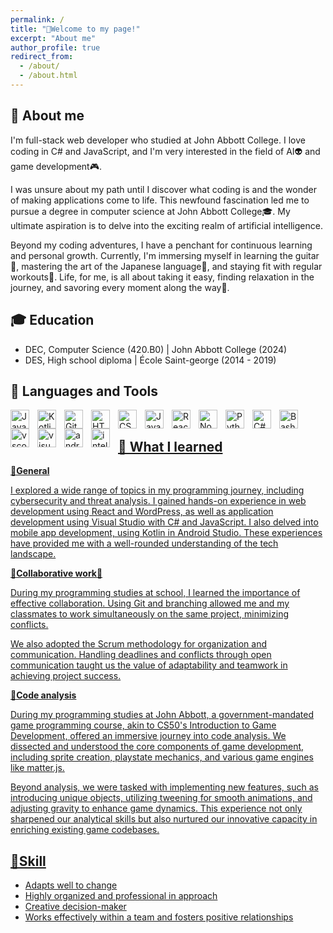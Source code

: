 ```yaml
---
permalink: /
title: "🍹Welcome to my page!"
excerpt: "About me"
author_profile: true
redirect_from: 
  - /about/
  - /about.html
---
```

## 🍂 About me
I'm full-stack web developer who studied at John Abbott College. I love coding in C# and JavaScript, and I'm very interested in the field of AI👽 and game development🎮.

I was unsure about my path until I discover what coding is and the wonder of making applications come to life. This newfound fascination led me to pursue a degree in computer science at John Abbott College🎓. My ultimate aspiration is to delve into the exciting realm of artificial intelligence.

Beyond my coding adventures, I have a penchant for continuous learning and personal growth. Currently, I'm immersing myself in learning the guitar🎸, mastering the art of the Japanese language🗾, and staying fit with regular workouts💪. Life, for me, is all about taking it easy, finding relaxation in the journey, and savoring every moment along the way🚩.

## 🎓 Education
- DEC, Computer Science (420.B0) | John Abbott College (2024)								       		
- DES, High school diploma	     | École Saint-george (2014 - 2019)	 			        	

## 🧰 Languages and Tools

<a href="https://www.java.com/en/"><img align="left" alt="Java" width="30px" style="padding-right:10px;" src="https://cdn.jsdelivr.net/gh/devicons/devicon/icons/java/java-original.svg"/>
<a href="https://kotlinlang.org/"><img align="left" alt="Kotlin" width="30px" style="padding-right:10px;" src="https://cdn.jsdelivr.net/gh/devicons/devicon/icons/kotlin/kotlin-original.svg" />
<a href="https://git-scm.com/"><img align="left" alt="Git" width="30px" style="padding-right:10px;" src="https://cdn.jsdelivr.net/gh/devicons/devicon/icons/git/git-original.svg" />
<a href="https://developer.mozilla.org/en-US/docs/Web/HTML"><img align="left" alt="HTML" width="30px" style="padding-right:10px;" src="https://cdn.jsdelivr.net/gh/devicons/devicon/icons/html5/html5-plain.svg" />
<a href="https://developer.mozilla.org/en-US/docs/Web/CSS"><img align="left" alt="CSS" width="30px" style="padding-right:10px;" src="https://cdn.jsdelivr.net/gh/devicons/devicon/icons/css3/css3-plain.svg" />
<a href="https://www.javascript.com/"><img align="left" alt="JavaScript" width="30px" style="padding-right:10px;" src="https://cdn.jsdelivr.net/gh/devicons/devicon/icons/javascript/javascript-plain.svg" />
<a href="https://react.dev/"><img align="left" alt="React" width="30px" style="padding-right:10px;" src="https://cdn.jsdelivr.net/gh/devicons/devicon/icons/react/react-original.svg" />
<a href="https://nodejs.org/en"><img align="left" alt="NodeJS" width="30px" style="padding-right:10px;" src="https://cdn.jsdelivr.net/gh/devicons/devicon/icons/nodejs/nodejs-original.svg" />
<a href="https://www.python.org/"><img align="left" alt="Python" width="30px" style="padding-right:10px;" src="https://cdn.jsdelivr.net/gh/devicons/devicon/icons/python/python-plain.svg" />
<a href="https://learn.microsoft.com/en-us/dotnet/csharp/"><img align="left" alt="C#" width="30px" style="padding-right:10px;" src="https://cdn.jsdelivr.net/gh/devicons/devicon/icons/csharp/csharp-line.svg" />
<a href="https://www.gnu.org/software/bash/"><img align="left" alt="Bash" width="30px" style="padding-right:10px;" src="https://cdn.jsdelivr.net/gh/devicons/devicon/icons/bash/bash-original.svg" />
<a href="https://code.visualstudio.com/"><img align="left" alt="vscode" width="30px" style="padding-right:10px;" src="https://cdn.jsdelivr.net/gh/devicons/devicon/icons/vscode/vscode-original.svg" />
<a href="https://visualstudio.microsoft.com/"><img align="left" alt="visualstudio" width="30px" style="padding-right:10px;" src="https://cdn.jsdelivr.net/gh/devicons/devicon/icons/visualstudio/visualstudio-plain.svg" />
<a href="https://developer.android.com/"><img align="left" alt="androidstudio" width="30px" style="padding-right:10px;" src="https://cdn.jsdelivr.net/gh/devicons/devicon/icons/androidstudio/androidstudio-original.svg" />
<a href="https://www.jetbrains.com/idea/"><img align="left" alt="intellij" width="30px" style="padding-right:10px;" src="https://cdn.jsdelivr.net/gh/devicons/devicon/icons/intellij/intellij-original.svg" />
<br />

## 📖 What I learned
**📜General**
<br>

I explored a wide range of topics in my programming journey, including cybersecurity and threat analysis.
I gained hands-on experience in web development using React and WordPress, as well as application development using Visual Studio with C# and JavaScript.
I also delved into mobile app development, using Kotlin in Android Studio. These experiences have provided me with a well-rounded understanding of the tech landscape.


**👥Collaborative work👥**
<br>

During my programming studies at school, I learned the importance of effective collaboration. Using Git and branching allowed me and my classmates to work simultaneously on the same project, minimizing conflicts.

We also adopted the Scrum methodology for organization and communication. Handling deadlines and conflicts through open communication taught us the value of adaptability and teamwork in achieving project success.


**🔎Code analysis**
<br>

During my programming studies at John Abbott, a government-mandated game programming course, akin to CS50's Introduction to Game Development, offered an immersive journey into code analysis. We dissected and understood the core components of game development, including sprite creation, playstate mechanics, and various game engines like matter.js.

Beyond analysis, we were tasked with implementing new features, such as introducing unique objects, utilizing tweening for smooth animations, and adjusting gravity to enhance game dynamics. This experience not only sharpened our analytical skills but also nurtured our innovative capacity in enriching existing game codebases.

## 🔧Skill
- Adapts well to change
- Highly organized and professional in approach
- Creative decision-maker
- Works effectively within a team and fosters positive relationships

